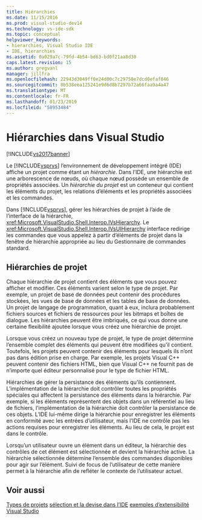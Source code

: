 ```yaml
---
title: Hiérarchies
ms.date: 11/15/2016
ms.prod: visual-studio-dev14
ms.technology: vs-ide-sdk
ms.topic: conceptual
helpviewer_keywords:
- hierarchies, Visual Studio IDE
- IDE, hierarchies
ms.assetid: 0a029a7c-79fd-4b54-bd63-bd0f21aa8d30
caps.latest.revision: 15
ms.author: gregvanl
manager: jillfra
ms.openlocfilehash: 22943d3049ff0e24d00c7c29750e7dcd0efaf846
ms.sourcegitcommit: 8b538eea125241e9d6d8b7297b72a66faa9a4a47
ms.translationtype: MT
ms.contentlocale: fr-FR
ms.lasthandoff: 01/23/2019
ms.locfileid: "58953484"
---
```

# <a name="hierarchies-in-visual-studio"></a>Hiérarchies dans Visual Studio
[!INCLUDE[vs2017banner](../../includes/vs2017banner.md)]

Le [!INCLUDE[vsprvs](../../includes/vsprvs-md.md)] l’environnement de développement intégré (IDE) affiche un projet comme étant un *hiérarchie*. Dans l’IDE, une hiérarchie est une arborescence de nœuds, où chaque nœud possède un ensemble de propriétés associées. Un *hiérarchie du projet* est un conteneur qui contient les éléments du projet, les relations d’éléments et les propriétés associées et les commandes.

 Dans [!INCLUDE[vsprvs](../../includes/vsprvs-md.md)], gérer les hiérarchies de projet à l’aide de l’interface de la hiérarchie, <xref:Microsoft.VisualStudio.Shell.Interop.IVsHierarchy>. Le <xref:Microsoft.VisualStudio.Shell.Interop.IVsUIHierarchy> interface redirige les commandes que vous appelez à partir d’éléments de projet dans la fenêtre de hiérarchie appropriée au lieu du Gestionnaire de commandes standard.

## <a name="project-hierarchies"></a>Hiérarchies de projet
 Chaque hiérarchie de projet contient des éléments que vous pouvez afficher et modifier. Ces éléments varient selon le type de projet. Par exemple, un projet de base de données peut contenir des procédures stockées, les vues de base de données et les tables de base de données. Un projet de langage de programmation, quant à eux, inclura probablement fichiers sources et fichiers de ressources pour les bitmaps et boîtes de dialogue. Les hiérarchies peuvent être imbriqués, ce qui vous donne une certaine flexibilité ajoutée lorsque vous créez une hiérarchie de projet.

 Lorsque vous créez un nouveau type de projet, le type de projet détermine l’ensemble complet des éléments qui peuvent être modifiées qu’il contient. Toutefois, les projets peuvent contenir des éléments pour lesquels ils n’ont pas dans édition prise en charge. Par exemple, les projets Visual C++ peuvent contenir des fichiers HTML, bien que Visual C++ ne fournit pas de n’importe quel éditeur personnalisé pour le type de fichier HTML.

 Hiérarchies de gérer la persistance des éléments qu’ils contiennent. L’implémentation de la hiérarchie doit contrôler toutes les propriétés spéciales qui affectent la persistance des éléments dans la hiérarchie. Par exemple, si les éléments représentent des objets dans un référentiel au lieu de fichiers, l’implémentation de la hiérarchie doit contrôler la persistance de ces objets. L’IDE lui-même dirige la hiérarchie pour enregistrer les éléments en conformité avec les entrées d’utilisateur, mais l’IDE ne contrôle pas les actions requises pour enregistrer les éléments. Au lieu de cela, le projet est dans le contrôle.

 Lorsqu’un utilisateur ouvre un élément dans un éditeur, la hiérarchie des contrôles de cet élément est sélectionnée et devient la hiérarchie active. La hiérarchie sélectionnée détermine l’ensemble des commandes disponibles pour agir sur l’élément. Suivi de focus de l’utilisateur de cette manière permet à la hiérarchie afin de refléter le contexte de l’utilisateur actuel.

## <a name="see-also"></a>Voir aussi
 [Types de projets](../../extensibility/internals/project-types.md) [sélection et la devise dans l’IDE](../../extensibility/internals/selection-and-currency-in-the-ide.md) [exemples d’extensibilité Visual Studio](../../misc/vssdk-samples.md)
